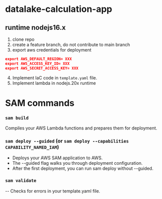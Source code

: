 # datalake-calculation-app

## runtime nodejs16.x

1. clone repo
2. create a feature branch, do not contribute to  main branch
3. export aws credentials for deployment

```json
export AWS_DEFAULT_REGION= XXX
export AWS_ACCESS_KEY_ID= XXX
export AWS_SECRET_ACCESS_KEY= XXX
```

4. Implement IaC code in `template.yaml` file.
5. Implement lambda in nodejs.20x runtime

# SAM commands

### `sam build`
Compiles your AWS Lambda functions and prepares them for deployment.


### `sam deploy --guided` (or `sam deploy --capabilities CAPABILITY_NAMED_IAM`)
 - Deploys your AWS SAM application to AWS.
 - The --guided flag walks you through deployment configuration.
 - After the first deployment, you can run sam deploy without --guided.

### `sam validate`
 -- Checks for errors in your template.yaml file.
